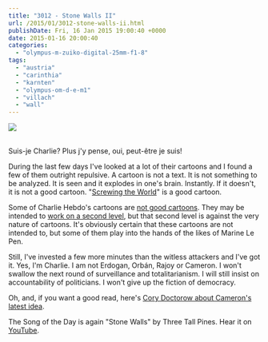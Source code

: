 ```yaml
---
title: "3012 - Stone Walls II"
url: /2015/01/3012-stone-walls-ii.html
publishDate: Fri, 16 Jan 2015 19:00:40 +0000
date: 2015-01-16 20:00:40
categories: 
  - "olympus-m-zuiko-digital-25mm-f1-8"
tags: 
  - "austria"
  - "carinthia"
  - "karnten"
  - "olympus-om-d-e-m1"
  - "villach"
  - "wall"
---
```

<div class="container">
<div class="center"><a target="_blank" href="https://d25zfm9zpd7gm5.cloudfront.net/1200x1200/2015/20150110_155413_lr.jpg"><img src="https://d25zfm9zpd7gm5.cloudfront.net/0600x0600/2015/20150110_155413_lr.jpg" /></a></div>
</div>
<br />

Suis-je Charlie? Plus j'y pense, oui, peut-être je suis!

During the last few days I've looked at a lot of their cartoons and I found a few of them outright repulsive. A cartoon is not a text. It is not something to be analyzed. It is seen and it explodes in one's brain. Instantly. If it doesn't, it is not a good cartoon. "<a href="http://penguinrandomhouse.ca/hazlitt/feature/hitlers-cartoon-problem-and-art-controversy" target="_blank">Screwing the World</a>" is a good cartoon. 

Some of Charlie Hebdo's cartoons are <a href="http://www.vox.com/2015/1/12/7518349/charlie-hebdo-racist" target="_blank">not good cartoons</a>. They may be intended to <a href="http://www.understandingcharliehebdo.com/" target="_blank">work on a second level</a>, but that second level is against the very nature of cartoons. It's obviously certain that these cartoons are not intended to, but some of them play into the hands of the likes of Marine Le Pen.

Still, I've invested a few more minutes than the witless attackers and I've got it. Yes, I'm Charlie. I am not Erdogan, Orbán, Rajoy or Cameron. I won't swallow the next round of surveillance and totalitarianism. I will still insist on accountability of politicians. I won't give up the fiction of democracy.

Oh, and, if you want a good read, here's <a href="http://boingboing.net/2015/01/13/what-david-cameron-just-propos.html" target="_blank">Cory Doctorow about Cameron's latest idea</a>.

The Song of the Day is again "Stone Walls" by Three Tall Pines. Hear it on <a href="https://www.youtube.com/watch?v=AqmaDLKvmQ8" target="_blank">YouTube</a>.
